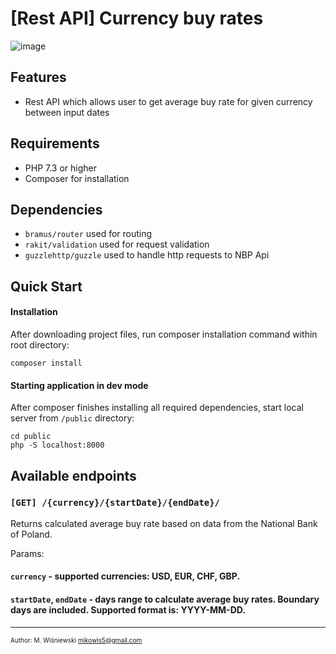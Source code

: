 # [Rest API] Currency buy rates

![image](https://img.shields.io/badge/PHP-777BB4?style=for-the-badge&logo=php&logoColor=white)

## Features

* Rest API which allows user to get average buy rate for given currency between input dates

## Requirements

* PHP 7.3 or higher
* Composer for installation

## Dependencies
* `bramus/router` used for routing
* `rakit/validation` used for request validation
* `guzzlehttp/guzzle` used to handle http requests to NBP Api

## Quick Start

#### Installation

After downloading project files, run composer installation command within root directory:
```
composer install
```

#### Starting application in dev mode

After composer finishes installing all required dependencies, start local server from `/public` directory:

```
cd public
php -S localhost:8000
```

## Available endpoints


### `[GET] /{currency}/{startDate}/{endDate}/`

Returns calculated average buy rate based on data from the National Bank of
Poland.

Params:
#### `currency` - supported currencies: USD, EUR, CHF, GBP.
#### `startDate`, `endDate` - days range to calculate average buy rates. Boundary days are included. Supported format is: YYYY-MM-DD.

***
<font size="1">Author: M. Wiśniewski <mikowis5@gmail.com></font>